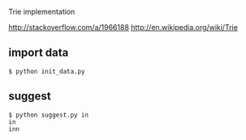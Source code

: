 Trie implementation

http://stackoverflow.com/a/1966188
http://en.wikipedia.org/wiki/Trie

## import data

  ```
  $ python init_data.py
  ```

## suggest

  ```
  $ python suggest.py in
  in
  inn
  ```


